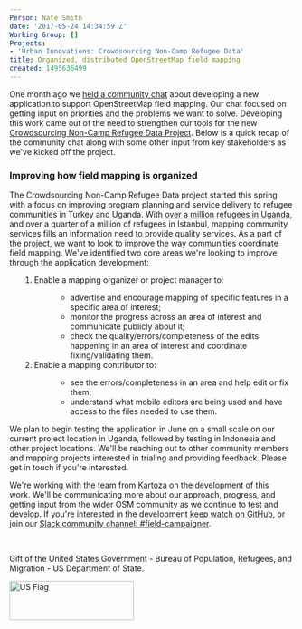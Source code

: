 ```yaml
---
Person: Nate Smith
date: '2017-05-24 14:34:59 Z'
Working Group: []
Projects:
- 'Urban Innovations: Crowdsourcing Non-Camp Refugee Data'
title: Organized, distributed OpenStreetMap field mapping
created: 1495636499
---
```

<p>One month ago we <a href="https://lists.openstreetmap.org/pipermail/hot/2017-April/013266.html">held a community chat</a> about developing a new application to support OpenStreetMap field mapping. Our chat focused on getting input on priorities and the problems we want to solve. Developing this work came out of the need to strengthen our tools for the new <a href="https://www.hotosm.org/projects/urban_innovations_crowdsourcing_non_camp_refugee_data">Crowdsourcing Non-Camp Refugee Data Project</a>. Below is a quick recap of the community chat along with some other input from key stakeholders as we've kicked off the project.</p><h3>Improving how field mapping is organized</h3><p>The Crowdsourcing Non-Camp Refugee Data project started this spring with a focus on improving program planning and service delivery to refugee communities in Turkey and Uganda. With <a href="http://data.unhcr.org/SouthSudan/country.php?id=229">over a million refugees in Uganda</a>, and over a quarter of a million of refugees in Istanbul, mapping community services fills an information need to provide quality services. As a part of the project, we want to look to improve the way communities coordinate field mapping. We've identified two core areas we're looking to improve through the application development:&nbsp;</p><ol style="margin-left: 20px;"><li>Enable a mapping organizer or project manager to:</li><ul style="margin-left: 40px;"><li>advertise and encourage mapping of specific features in a specific area of interest;</li><li>monitor the progress across an area of interest and communicate publicly about it;</li><li>check the quality/errors/completeness of the edits happening in an area of interest and coordinate fixing/validating them.&nbsp;</li></ul><li>Enable a mapping contributor to:</li><ul style="margin-left: 40px;"><li>see the errors/completeness in an area and help edit or fix them;&nbsp;</li><li>understand what mobile editors are being used and have access to the files needed to use them.</li></ul></ol><p>We plan to begin testing the application in June on a small scale on our current project location in Uganda, followed by testing in Indonesia and other project locations. We'll be reaching out to other community members and mapping projects interested in trialing and providing feedback. Please get in touch if you're interested.&nbsp;</p><p>We're working with the team from <a href="http://kartoza.com/en/">Kartoza</a> on the development of this work.&nbsp;We'll be communicating more about our approach, progress, and getting input from the wider OSM community as we continue to test and develop.&nbsp;If you're interested in the development <a href="https://github.com/hotosm/field-campaigner">keep watch on GitHub</a>, or join our <a href="https://hotosm-slack.herokuapp.com/">Slack community channel: #field-campaigner</a>.</p><p>&nbsp;</p><p>Gift of the United States Government - Bureau of Population, Refugees, and Migration - US Department of State.</p><p><img src="https://www.hotosm.org/sites/default/files/styles/medium/public/US-Flag%2BDoS.jpg" alt="US Flag" width="220" height="69"></p>
